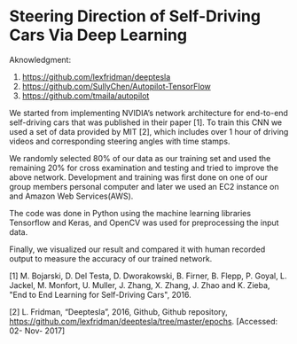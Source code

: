 # Steering   Direction   of   Self-Driving   Cars Via   Deep   Learning

Aknowledgment:

1) https://github.com/lexfridman/deeptesla
2) https://github.com/SullyChen/Autopilot-TensorFlow
3) https://github.com/tmaila/autopilot

We started from implementing NVIDIA’s network architecture for end-to-end self-driving cars that was published in their paper [1]. To train this CNN we used a set of data provided by MIT [2], which includes over 1 hour of driving videos and corresponding steering angles with time stamps.

We randomly selected 80% of our data as our training set and used the remaining 20% for cross examination and testing and tried to improve the above network. Development and training was first done on one of our group members personal computer and later we used an EC2 instance on and Amazon Web Services(AWS). 

The code was done in Python using the machine learning libraries Tensorflow and Keras, and OpenCV was used for preprocessing the input data.

Finally, we visualized our result and compared it with human recorded output to measure the accuracy of our trained network. 


[1] M. Bojarski, D. Del Testa, D. Dworakowski, B. Firner, B. Flepp, P. Goyal, L. Jackel, M. Monfort, U. Muller, J. Zhang, X. Zhang, J. Zhao and K. Zieba, "End to End Learning for Self-Driving Cars", 2016.

[2] L. Fridman, “Deeptesla”, 2016, Github, Github repository, https://github.com/lexfridman/deeptesla/tree/master/epochs. [Accessed: 02- Nov- 2017]
